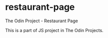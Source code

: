 # restaurant-page
The Odin Project - Restaurant Page

This is a part of JS project in The Odin Projects.



